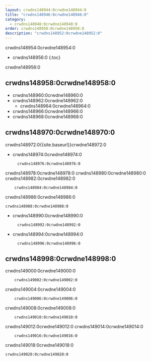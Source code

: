 ```yaml
---
layout: crwdns148944:0crwdne148944:0
title: "crwdns148946:0crwdne148946:0"
category:
  - crwdns148948:0crwdne148948:0
order: crwdns148950:0crwdne148950:0
description: "crwdns148952:0crwdne148952:0"
---
```

crwdns148954:0crwdne148954:0

- crwdns148956:0
{:toc}

crwdne148956:0

## crwdns148958:0crwdne148958:0

- crwdns148960:0crwdne148960:0
- crwdns148962:0crwdne148962:0 
  - crwdns148964:0crwdne148964:0
- crwdns148966:0crwdne148966:0
- crwdns148968:0crwdne148968:0

## crwdns148970:0crwdne148970:0

crwdns148972:0{{site.baseurl}}crwdne148972:0

- crwdns148974:0crwdne148974:0

        crwdns148976:0crwdne148976:0
    

crwdns148978:0crwdne148978:0 crwdns148980:0crwdne148980:0 crwdns148982:0crwdne148982:0

        crwdns148984:0crwdne148984:0
    

crwdns148986:0crwdne148986:0

    crwdns148988:0crwdne148988:0
    

- crwdns148990:0crwdne148990:0

        crwdns148992:0crwdne148992:0
    

- crwdns148994:0crwdne148994:0

        crwdns148996:0crwdne148996:0
    

## crwdns148998:0crwdne148998:0

crwdns149000:0crwdne149000:0

        crwdns149002:0crwdne149002:0
    

crwdns149004:0crwdne149004:0

        crwdns149006:0crwdne149006:0
    

crwdns149008:0crwdne149008:0

        crwdns149010:0crwdne149010:0
    

crwdns149012:0crwdne149012:0 crwdns149014:0crwdne149014:0

        crwdns149016:0crwdne149016:0
    

crwdns149018:0crwdne149018:0

    crwdns149020:0crwdne149020:0
